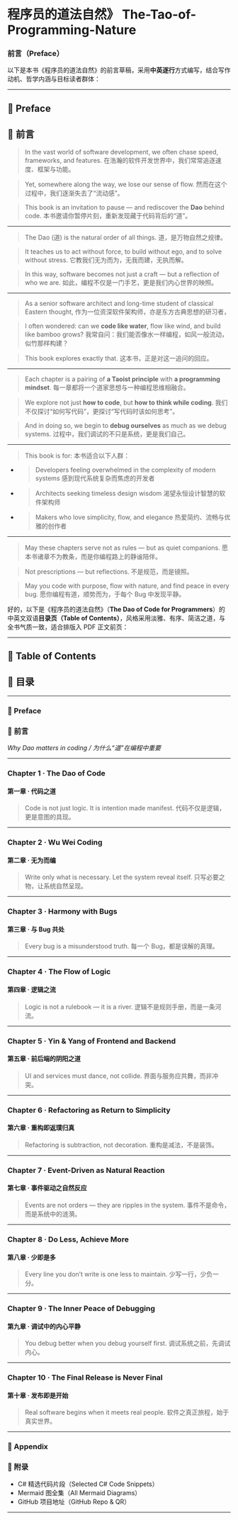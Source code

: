 # 程序员的道法自然》 The-Tao-of-Programming-Nature

### 前言（Preface）

以下是本书《程序员的道法自然》的前言草稿，采用**中英逐行**方式编写，结合写作动机、哲学内涵与目标读者群体：

---

## 🪷 Preface

## 🪷 前言

> In the vast world of software development, we often chase speed, frameworks, and features.
> 在浩瀚的软件开发世界中，我们常常追逐速度、框架与功能。

> Yet, somewhere along the way, we lose our sense of flow.
> 然而在这个过程中，我们逐渐失去了“流动感”。

> This book is an invitation to pause — and rediscover the **Dao** behind code.
> 本书邀请你暂停片刻，重新发现藏于代码背后的“道”。

---

> The Dao (道) is the natural order of all things.
> 道，是万物自然之规律。

> It teaches us to act without force, to build without ego, and to solve without stress.
> 它教我们无为而为，无我而建，无执而解。

> In this way, software becomes not just a craft — but a reflection of who we are.
> 如此，编程不仅是一门手艺，更是我们内心世界的映照。

---

> As a senior software architect and long-time student of classical Eastern thought,
> 作为一位资深软件架构师，亦是东方古典思想的研习者，

> I often wondered: can we **code like water**, flow like wind, and build like bamboo grows?
> 我常自问：我们能否像水一样编程，如风一般流动，似竹那样构建？

> This book explores exactly that.
> 这本书，正是对这一追问的回应。

---

> Each chapter is a pairing of **a Taoist principle** with **a programming mindset**.
> 每一章都将一个道家思想与一种编程思维相融合。

> We explore not just **how to code**, but **how to think while coding**.
> 我们不仅探讨“如何写代码”，更探讨“写代码时该如何思考”。

> And in doing so, we begin to **debug ourselves** as much as we debug systems.
> 过程中，我们调试的不只是系统，更是我们自己。

---

> This book is for:
> 本书适合以下人群：

* > Developers feeling overwhelmed in the complexity of modern systems
  > 感到现代系统复杂而焦虑的开发者
* > Architects seeking timeless design wisdom
  > 渴望永恒设计智慧的软件架构师
* > Makers who love simplicity, flow, and elegance
  > 热爱简约、流畅与优雅的创作者

---

> May these chapters serve not as rules — but as quiet companions.
> 愿本书诸章不为教条，而是你编程路上的静谧陪伴。

> Not prescriptions — but reflections.
> 不是规范，而是镜照。

> May you code with purpose, flow with nature, and find peace in every bug.
> 愿你编程有道，顺势而为，于每个 Bug 中发现平静。

好的，以下是《程序员的道法自然》（**The Dao of Code for Programmers**）的中英文双语**目录页（Table of Contents）**，风格采用淡雅、有序、简洁之道，与全书气质一致，适合排版入 PDF 正文前页：

---

## 📜 Table of Contents

## 📜 目录

---

### 📖 Preface

### 🪷 前言

*Why Dao matters in coding / 为什么“道”在编程中重要*

---

### Chapter 1 · The Dao of Code

#### 第一章 · 代码之道

> Code is not just logic. It is intention made manifest.
> 代码不仅是逻辑，更是意图的具现。

---

### Chapter 2 · Wu Wei Coding

#### 第二章 · 无为而编

> Write only what is necessary. Let the system reveal itself.
> 只写必要之物，让系统自然呈现。

---

### Chapter 3 · Harmony with Bugs

#### 第三章 · 与 Bug 共处

> Every bug is a misunderstood truth.
> 每一个 Bug，都是误解的真理。

---

### Chapter 4 · The Flow of Logic

#### 第四章 · 逻辑之流

> Logic is not a rulebook — it is a river.
> 逻辑不是规则手册，而是一条河流。

---

### Chapter 5 · Yin & Yang of Frontend and Backend

#### 第五章 · 前后端的阴阳之道

> UI and services must dance, not collide.
> 界面与服务应共舞，而非冲突。

---

### Chapter 6 · Refactoring as Return to Simplicity

#### 第六章 · 重构即返璞归真

> Refactoring is subtraction, not decoration.
> 重构是减法，不是装饰。

---

### Chapter 7 · Event-Driven as Natural Reaction

#### 第七章 · 事件驱动之自然反应

> Events are not orders — they are ripples in the system.
> 事件不是命令，而是系统中的涟漪。

---

### Chapter 8 · Do Less, Achieve More

#### 第八章 · 少即是多

> Every line you don’t write is one less to maintain.
> 少写一行，少负一分。

---

### Chapter 9 · The Inner Peace of Debugging

#### 第九章 · 调试中的内心平静

> You debug better when you debug yourself first.
> 调试系统之前，先调试内心。

---

### Chapter 10 · The Final Release is Never Final

#### 第十章 · 发布即是开始

> Real software begins when it meets real people.
> 软件之真正旅程，始于真实世界。

---

### 📘 Appendix

### 📘 附录

* C# 精选代码片段（Selected C# Code Snippets）
* Mermaid 图全集（All Mermaid Diagrams）
* GitHub 项目地址（GitHub Repo & QR）

---



